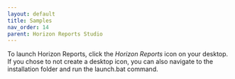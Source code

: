 ```yaml
---
layout: default
title: Samples
nav_order: 14
parent: Horizon Reports Studio
---
```


To launch Horizon Reports, click the *Horizon Reports* icon on your desktop. If you chose to not create a desktop icon, you can also navigate to the installation folder and run the launch.bat command.

